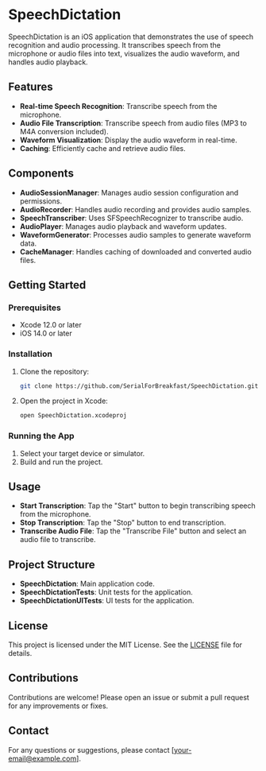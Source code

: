 # SpeechDictation

SpeechDictation is an iOS application that demonstrates the use of speech recognition and audio processing. It transcribes speech from the microphone or audio files into text, visualizes the audio waveform, and handles audio playback.

## Features

- **Real-time Speech Recognition**: Transcribe speech from the microphone.
- **Audio File Transcription**: Transcribe speech from audio files (MP3 to M4A conversion included).
- **Waveform Visualization**: Display the audio waveform in real-time.
- **Caching**: Efficiently cache and retrieve audio files.

## Components

- **AudioSessionManager**: Manages audio session configuration and permissions.
- **AudioRecorder**: Handles audio recording and provides audio samples.
- **SpeechTranscriber**: Uses SFSpeechRecognizer to transcribe audio.
- **AudioPlayer**: Manages audio playback and waveform updates.
- **WaveformGenerator**: Processes audio samples to generate waveform data.
- **CacheManager**: Handles caching of downloaded and converted audio files.

## Getting Started

### Prerequisites

- Xcode 12.0 or later
- iOS 14.0 or later

### Installation

1. Clone the repository:
    ```bash
    git clone https://github.com/SerialForBreakfast/SpeechDictation.git
    ```
2. Open the project in Xcode:
    ```bash
    open SpeechDictation.xcodeproj
    ```

### Running the App

1. Select your target device or simulator.
2. Build and run the project.

## Usage

- **Start Transcription**: Tap the "Start" button to begin transcribing speech from the microphone.
- **Stop Transcription**: Tap the "Stop" button to end transcription.
- **Transcribe Audio File**: Tap the "Transcribe File" button and select an audio file to transcribe.

## Project Structure

- **SpeechDictation**: Main application code.
- **SpeechDictationTests**: Unit tests for the application.
- **SpeechDictationUITests**: UI tests for the application.

## License

This project is licensed under the MIT License. See the [LICENSE](LICENSE) file for details.

## Contributions

Contributions are welcome! Please open an issue or submit a pull request for any improvements or fixes.

## Contact

For any questions or suggestions, please contact [your-email@example.com].
